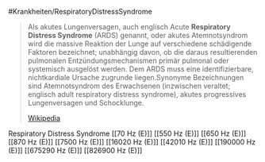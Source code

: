 #Krankheiten/RespiratoryDistressSyndrome

> Als akutes Lungenversagen, auch englisch Acute **Respiratory Distress Syndrome** (ARDS) genannt, oder akutes Atemnotsyndrom wird die massive Reaktion der Lunge auf verschiedene schädigende Faktoren bezeichnet; unabhängig davon, ob die daraus resultierenden pulmonalen Entzündungsmechanismen primär pulmonal oder systemisch ausgelöst werden. Dem ARDS muss eine identifizierbare, nichtkardiale Ursache zugrunde liegen.Synonyme Bezeichnungen sind Atemnotsyndrom des Erwachsenen (inzwischen veraltet; englisch adult respiratory distress syndrome), akutes progressives Lungenversagen und Schocklunge.
>
> [Wikipedia](https://de.wikipedia.org/wiki/Akutes%20Lungenversagen)

Respiratory Distress Syndrome
[[70 Hz (E)]]
[[550 Hz (E)]]
[[650 Hz (E)]]
[[870 Hz (E)]]
[[7500 Hz (E)]]
[[16020 Hz (E)]]
[[42010 Hz (E)]]
[[190000 Hz (E)]]
[[675290 Hz (E)]]
[[826900 Hz (E)]]